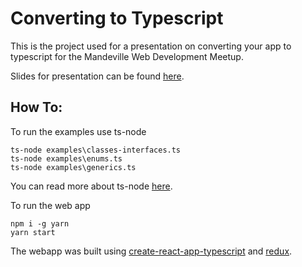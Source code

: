 # Converting to Typescript

This is the project used for a presentation on converting your app to typescript for the Mandeville Web Development Meetup.

Slides for presentation can be found [here](https://docs.google.com/presentation/d/1a89X1Q2LgwzHnacwJiFmnLR68DmgsFVGx-6Vf0QgOzE/edit#slide=id.p).

## How To:

To run the examples use ts-node

```
ts-node examples\classes-interfaces.ts
ts-node examples\enums.ts
ts-node examples\generics.ts
```

You can read more about ts-node [here](https://github.com/TypeStrong/ts-node).

To run the web app

```
npm i -g yarn
yarn start
```

The webapp was built using [create-react-app-typescript](https://github.com/wmonk/create-react-app-typescript) and [redux](http://redux.js.org/).
